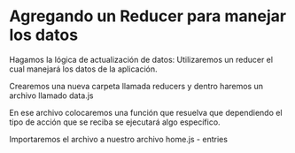 # Agregando un Reducer para manejar los datos

Hagamos la lógica de actualización de datos:
Utilizaremos un reducer el cual manejará los datos de la aplicación.

Crearemos una nueva carpeta llamada reducers y dentro haremos un archivo llamado data.js

En ese archivo colocaremos una función que resuelva que dependiendo el tipo de acción que se reciba se ejecutará algo específico.

Importaremos el archivo a nuestro archivo home.js - entries
